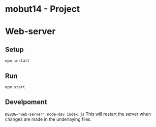 mobut14 - Project
=======


# Web-server

## Setup
``` npm install ```
## Run
``` npm start ```
## Develpoment
``` DEBUG="web-server" node-dev index.js ```
This will restart the server when changes are made in the underlaying files.
